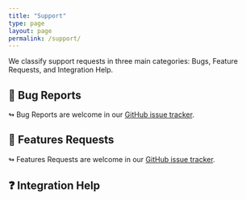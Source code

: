 ```yaml
---
title: "Support"
type: page
layout: page
permalink: /support/
---
```


We classify support requests in three main categories: Bugs, Feature Requests, and Integration Help.

## 🐛 Bug Reports

↬ Bug Reports are welcome in our [GitHub issue tracker](https://github.com/transloadit/uppy/issues/new?template=bug_reports.md).

## 🦋 Features Requests

↬ Features Requests are welcome in our [GitHub issue tracker](https://github.com/transloadit/uppy/issues/new?template=feature_request.md).

## ❓ Integration Help

<!-- md integration_help.md -->
